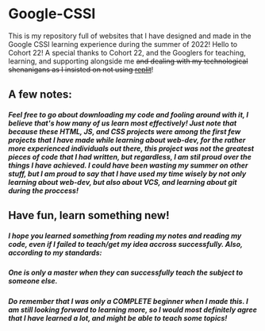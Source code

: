 # Google-CSSI
This is my repository full of websites that I have designed and made in the Google CSSI learning experience during the summer of 2022! Hello to Cohort 22!
A special thanks to Cohort 22, and the Googlers for teaching, learning, and supporting alongside me ~~and dealing with my technological shenanigans as I insisted on not using [replit](https://replit.com/@STANLEYCOKRO)~~!

## A few notes:
##### Feel free to go about downloading my code and fooling around with it, I believe that's how many of us learn most effectively! Just note that because these HTML, JS, and CSS projects were among the first few projects that I have made while learning about web-dev, for the rather _more experienced_ individuals out there, this project was not the greatest pieces of code that I had written, but regardless, I am stil proud over the things I have achieved. I could have been wasting my summer on other stuff, but I am proud to say that I have used my time wisely by not only learning about web-dev, but also about VCS, and learning about git during the proccess!

## Have fun, learn something new!
##### I hope you learned something from reading my notes and reading my code, even if I failed to teach/get my idea accross successfully. Also, according to my standards:
##### _One is only a master when they can successfully teach the subject to someone else._
##### Do remember that I was only a COMPLETE beginner when I made this. I am still looking forward to learning more, so I would most definitely agree that I have learned a lot, and might be able to teach some topics!
